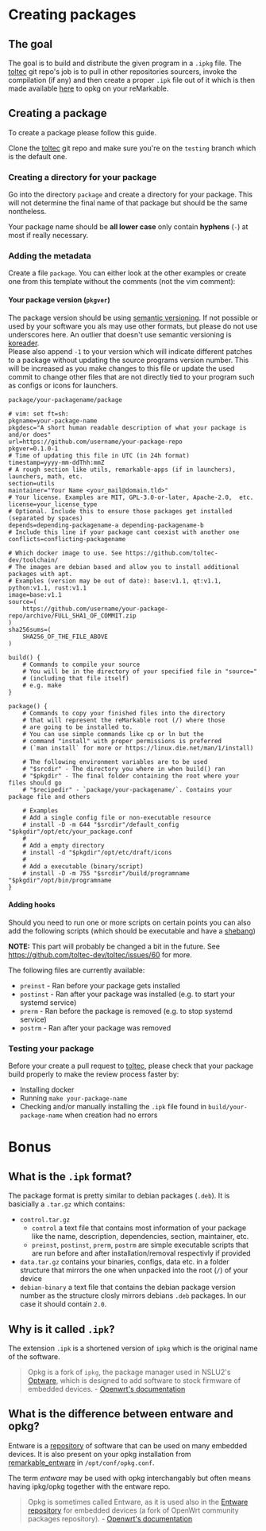 # Creating packages


## The goal

The goal is to build and distribute the given program in a `.ipkg` file. The
[toltec](https://github.com/toltec-dev/toltec) git repo's job is to pull in other repositories sourcers, invoke the compilation (if any) and then create a proper `.ipk` file out of it which is then made available [here](https://toltec.delab.re/) to opkg on your reMarkable.


## Creating a package

To create a package please follow this guide.

Clone the [toltec](https://github.com/toltec-dev/toltec) git repo and make sure you're on the `testing` branch which is the default one.


### Creating a directory for your package

Go into the directory `package` and create a directory for your package. This will not determine the final name of that package but should be the same nontheless.

Your package name should be **all lower case** only contain **hyphens** (`-`) at most if really necessary.


### Adding the metadata

Create a file `package`. You can either look at the other examples or create one from this template without the comments (not the vim comment):

#### Your package version (`pkgver`)

The package version should be using [semantic versioning](https://semver.org/). If not possible or used by your software you als may use other formats, but please do not use underscores here. An outlier that doesn't use semantic versioning is [koreader](https://github.com/toltec-dev/toltec/blob/testing/package/koreader/package).  
Please also append `-1` to your version which will indicate different patches to a package without updating the source programs version number. This will be
increased as you make changes to this file or update the used commit to change other files that are not directly tied to your program such as configs or icons for launchers.

`package/your-packagename/package`
```
# vim: set ft=sh:
pkgname=your-package-name
pkgdesc="A short human readable description of what your package is and/or does"
url=https://github.com/username/your-package-repo
pkgver=0.1.0-1
# Time of updating this file in UTC (in 24h format)
timestamp=yyyy-mm-ddThh:mmZ
# A rough section like utils, remarkable-apps (if in launchers), launchers, math, etc.
section=utils
maintainer="Your Name <your_mail@domain.tld>"
# Your license. Examples are MIT, GPL-3.0-or-later, Apache-2.0,  etc.
license=your_license_type
# Optional. Include this to ensure those packages get installed (separated by spaces)
depends=depending-packagename-a depending-packagename-b
# Include this line if your package cant coexist with another one
conflicts=conflicting-packagename

# Which docker image to use. See https://github.com/toltec-dev/toolchain/
# The images are debian based and allow you to install additional packages with apt.
# Examples (version may be out of date): base:v1.1, qt:v1.1, python:v1.1, rust:v1.1
image=base:v1.1
source=(
    https://github.com/username/your-package-repo/archive/FULL_SHA1_OF_COMMIT.zip
)
sha256sums=(
    SHA256_OF_THE_FILE_ABOVE
)

build() {
    # Commands to compile your source
    # You will be in the directory of your specified file in "source="
    # (including that file itself)
    # e.g. make
}

package() {
    # Commands to copy your finished files into the directory
    # that will represent the reMarkable root (/) where those
    # are going to be installed to.
    # You can use simple commands like cp or ln but the
    # command "install" with proper permissions is preferred
    # (`man install` for more or https://linux.die.net/man/1/install)

    # The following environment variables are to be used
    # "$srcdir" - The directory you where in when build() ran
    # "$pkgdir" - The final folder containing the root where your files should go
    # "$recipedir" - `package/your-packagename/`. Contains your package file and others

    # Examples
    # Add a single config file or non-executable resource
    # install -D -m 644 "$srcdir"/default_config "$pkgdir"/opt/etc/your_package.conf
    #
    # Add a empty directory
    # install -d "$pkgdir"/opt/etc/draft/icons
    #
    # Add a executable (binary/script)
    # install -D -m 755 "$srcdir"/build/programname "$pkgdir"/opt/bin/programname
}
```

#### Adding hooks

Should you need to run one or more scripts on certain points you can also add the following scripts (which should be executable and have a [shebang](https://en.wikipedia.org/wiki/Shebang_(Unix)))

**NOTE:** This part will probably be changed a bit in the future. See https://github.com/toltec-dev/toltec/issues/60 for more.

The following files are currently available:
- `preinst` - Ran before your package gets installed
- `postinst` - Ran after your package was installed (e.g. to start your systemd service)
- `prerm` - Ran before the package is removed (e.g. to stop systemd service)
- `postrm` - Ran after your package was removed

### Testing your package

Before your create a pull request to [toltec](https://github.com/toltec-dev/toltec), please check that your package build properly to make the review process faster by:
- Installing docker
- Running `make your-package-name`
- Checking and/or manually installing the `.ipk` file found in `build/your-package-name` when creation had no errors


# Bonus


## What is the `.ipk` format?

The package format is pretty similar to debian packages (`.deb`). It is basicially a `.tar.gz` which contains:
- `control.tar.gz`
  - `control` a text file that contains most information of your package like the name, description, dependencies, section, maintainer, etc.
  - `preinst`, `postinst`, `prerm`, `postrm` are simple executable scripts that are run before and after installation/removal respectivly if provided
- `data.tar.gz` contains your binaries, configs, data etc. in a folder structure that mirrors the one when unpacked into the root (`/`) of your device
- `debian-binary` a text file that contains the debian package version number as the structure closly mirrors debians `.deb` packages. In our case it should contain `2.0`.


## Why is it called `.ipk`?

The extension `.ipk` is a shortened version of `ipkg` which is the original name of the software.
> Opkg is a fork of `ipkg`, the package manager used in NSLU2's [Optware](http://www.nslu2-linux.org/wiki/Optware/), which is designed to add software to stock firmware of embedded devices. - [Openwrt's documentation](https://openwrt.org/docs/guide-user/additional-software/opkg)


## What is the difference between entware and opkg?

Entware is a [repository](https://bin.entware.net/) of software that can be used on many embedded devices. It is also present on your opkg installation from [remarkable_entware](https://github.com/Evidlo/remarkable_entware) in `/opt/conf/opkg.conf`.

The term *entware* may be used with opkg interchangably but often means having ipkg/opkg together with the entware repo.

> Opkg is sometimes called Entware, as it is used also in the [Entware repository](http://entware.wl500g.info/) for embedded devices (a fork of OpenWrt community packages repository). - [Openwrt's documentation](https://openwrt.org/docs/guide-user/additional-software/opkg)
